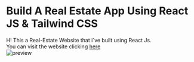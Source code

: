 # Build A Real Estate App Using React JS & Tailwind CSS
H! This a Real-Estate Website that i´ve built using React Js. <br/>
You can visit the website clicking <a href="https://real-estate-web-one.vercel.app/"/>here</a>
<br/>![preview](https://user-images.githubusercontent.com/97960285/177561498-a93cc29d-bfb9-40cd-8232-e1297cf76471.png)
